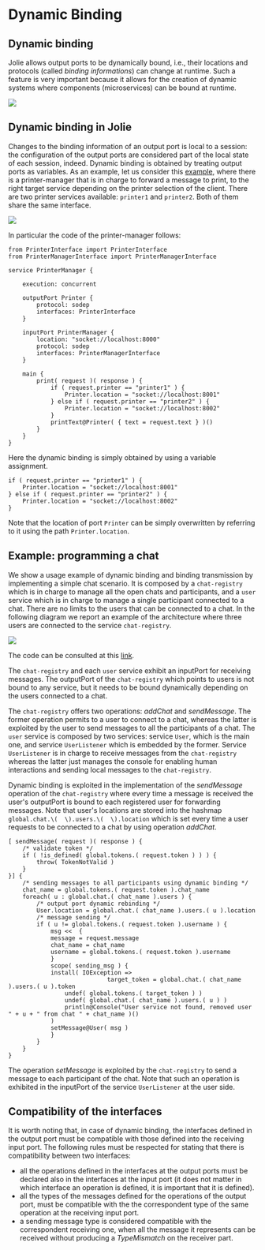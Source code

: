 # Dynamic Binding

## Dynamic binding

Jolie allows output ports to be dynamically bound, i.e., their locations and protocols \(called _binding informations_\) can change at runtime. Such a feature is very important because it allows for the creation of dynamic systems where components \(microservices\) can be bound at runtime.

![](../../../assets/image/dynamicbinding.png)

## Dynamic binding in Jolie

Changes to the binding information of an output port is local to a session: the configuration of the output ports are considered part of the local state of each session, indeed. Dynamic binding is obtained by treating output ports as variables. As an example, let us consider this [example](https://github.com/jolie/examples/tree/master/v1.10.x/02_basics/8_dynamicbinding/printers), where there is a printer-manager that is in charge to forward a message to print, to the right target service depending on the printer selection of the client. There are two printer services available: `printer1`  and `printer2`. Both of them share the same interface.

![](../../../assets/image/dynamicbinding-printer.png)

In particular the code of the printer-manager follows:

```jolie
from PrinterInterface import PrinterInterface
from PrinterManagerInterface import PrinterManagerInterface

service PrinterManager {

    execution: concurrent

    outputPort Printer {
        protocol: sodep
        interfaces: PrinterInterface
    }

    inputPort PrinterManager {
        location: "socket://localhost:8000"
        protocol: sodep
        interfaces: PrinterManagerInterface
    }

    main {
        print( request )( response ) {
            if ( request.printer == "printer1" ) {
                Printer.location = "socket://localhost:8001"
            } else if ( request.printer == "printer2" ) {
                Printer.location = "socket://localhost:8002"
            }
            printText@Printer( { text = request.text } )()
        }
    }
}
```

Here the dynamic binding is simply obtained by using a variable assignment.

```jolie
if ( request.printer == "printer1" ) {
    Printer.location = "socket://localhost:8001"
} else if ( request.printer == "printer2" ) {
    Printer.location = "socket://localhost:8002"
}
```

Note that the location of port `Printer` can be simply overwritten by referring to it using the path `Printer.location`.

## Example: programming a chat

We show a usage example of dynamic binding and binding transmission by implementing a simple chat scenario. It is composed by a `chat-registry` which is in charge to manage all the open chats and participants, and a `user` service which is in charge to manage a single participant connected to a chat. There are no limits to the users that can be connected to a chat. In the following diagram we report an example of the architecture where three users are connected to the service `chat-registry`.

![](../../../assets/image/chat_example.png)

The code can be consulted at this [link](https://github.com/jolie/examples/tree/master/v1.10.x/02_basics/8_dynamicbinding/chat).

The `chat-registry` and each `user` service exhibit an inputPort for receiving messages. The outputPort of the `chat-registry` which points to users is not bound to any service, but it needs to be bound dynamically depending on the users connected to a chat.

The `chat-registry` offers two operations: _addChat_ and _sendMessage_. The former operation permits to a user to connect to a chat, whereas the latter is exploited by the user to send messages to all the participants of a chat. The `user` service is composed by two services: service `User`, which is the main one, and service `UserListener` which is embedded by the former. Service `UserListener` is in charge to receive messages from the `chat-registry`  whereas the latter just manages the console for enabling human interactions and sending local messages to the `chat-registry`.

Dynamic binding is exploited in the implementation of the _sendMessage_ operation of the `chat-registry`  where every time a message is received the user's outputPort is bound to each registered user for forwarding messages. Note that user's locations are stored into the hashmap `global.chat.\(  \).users.\(  \).location` which is set every time a user requests to be connected to a chat by using operation _addChat_.

```jolie
[ sendMessage( request )( response ) {
    /* validate token */
    if ( !is_defined( global.tokens.( request.token ) ) ) {
        throw( TokenNotValid )
    }
}] {
    /* sending messages to all participants using dynamic binding */
    chat_name = global.tokens.( request.token ).chat_name
    foreach( u : global.chat.( chat_name ).users ) {
        /* output port dynamic rebinding */
        User.location = global.chat.( chat_name ).users.( u ).location
        /* message sending */
        if ( u != global.tokens.( request.token ).username ) {
            msg <<  {
            message = request.message
            chat_name = chat_name
            username = global.tokens.( request.token ).username
            }
            scope( sending_msg ) {
            install( IOException =>
                            target_token = global.chat.( chat_name ).users.( u ).token
                undef( global.tokens.( target_token ) )
                undef( global.chat.( chat_name ).users.( u ) )
                println@Console("User service not found, removed user " + u + " from chat " + chat_name )()
            )
            setMessage@User( msg )
            }
        }
    }
}
```

The operation _setMessage_ is exploited by the `chat-registry` to send a message to each participant of the chat. Note that such an operation is exhibited in the inputPort of the service `UserListener` at the user side.

## Compatibility of the interfaces

It is worth noting that, in case of dynamic binding, the interfaces defined in the output port must be compatible with those defined into the receiving input port. The following rules must be respected for stating that there is compatibility between two interfaces:

* all the operations defined in the interfaces at the output ports must be declared also in the interfaces at the input port \(it does not matter in which interface an operation is defined, it is important that it is defined\).
* all the types of the messages defined for the operations of the output port, must be compatible with the the correspondent type of the same operation at the receiving input port.
* a sending message type is considered compatible with the correspondent receiving one, when all the message it represents can be received without producing a _TypeMismatch_ on the receiver part.
